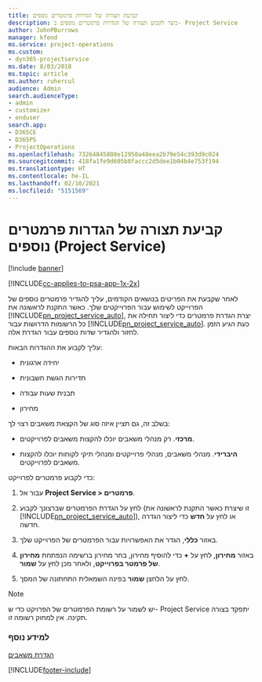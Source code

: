 ```yaml
---
title: קביעת תצורה של הגדרות פרמטרים נוספים
description: כיצד לקבוע תצורה של הגדרות פרמטרים נוספים ב- Project Service
author: JohnPBurrows
manager: kfend
ms.service: project-operations
ms.custom:
- dyn365-projectservice
ms.date: 8/03/2018
ms.topic: article
ms.author: ruhercul
audience: Admin
search.audienceType:
- admin
- customizer
- enduser
search.app:
- D365CE
- D365PS
- ProjectOperations
ms.openlocfilehash: 73264845808e12950a48eea2b79e54c393d9c024
ms.sourcegitcommit: 418fa1fe9d605b8faccc2d5dee1b04b4e753f194
ms.translationtype: HT
ms.contentlocale: he-IL
ms.lasthandoff: 02/10/2021
ms.locfileid: "5151569"
---
```

# <a name="configure-additional-parameter-settings-project-service"></a>קביעת תצורה של הגדרות פרמטרים נוספים (Project Service)

[!include [banner](../includes/psa-now-project-operations.md)]

[!INCLUDE[cc-applies-to-psa-app-1x-2x](../includes/cc-applies-to-psa-app-1x-2x.md)]

לאחר שקבעת את הפריטים בנושאים הקודמים, עליך להגדיר פרמטרים נוספים של הפרוייקט לשימוש עבור הפרוייקטים שלך. כאשר התקנת לראשונה את [!INCLUDE[pn_project_service_auto](../includes/pn-project-service-auto.md)], יצרת הגדרת פרמטרים כדי ליצור תחילה את כל הרשומות הדרושות עבור [!INCLUDE[pn_project_service_auto](../includes/pn-project-service-auto.md)]. כעת הגיע הזמן לחזור ולהגדיר שדות נוספים עבור הגדרת אלה.  
  
 עליך לקבוע את ההגדרות הבאות:  
  
-   יחידה ארגונית  
  
-   תדירות הגשת חשבונית  
  
-   תבנית שעות עבודה  
  
-   מחירון  
 
בשלב זה, גם תציין איזה סוג של הקצאת משאבים רצוי לך:  
  
- **מרכזי**. רק מנהלי משאבים יוכלו להקצות משאבים לפרוייקטים.  
  
- **היברידי**. מנהלי משאבים, מנהלי פרוייקטים ומנהלי תיקי לקוחות יוכלו להקצות משאבים לפרוייקטים.  
  
 
כדי לקבוע פרמטרים לפרוייקט:  
  
1. עבור אל **Project Service > פרמטרים**.  
  
2. לחץ על הגדרת הפרמטרים שברצונך לקבוע (זו שיצרת כאשר התקנת לראשונה את [!INCLUDE[pn_project_service_auto](../includes/pn-project-service-auto.md)]), או לחץ על **חדש** כדי ליצור הגדרה חדשה.  
  
3. באזור **כללי**, הגדר את האפשרויות עבור הפרמטרים של הפרוייקט שלך.  
  
4. באזור **מחירון**, לחץ על **+** כדי להוסיף מחירון, בחר מחירון ברשימה הנפתחת **מחירון של פרמטר בפרוייקט**, ולאחר מכן לחץ על **שמור**.  
  
5. לחץ על הלחצן **שמור** בפינה השמאלית התחתונה של המסך.  

> [!NOTE]
> יש לשמור על רשומת הפרמטרים של הפרויקט כדי ש- Project Service יתפקד בצורה תקינה. אין למחוק רשומה זו.

### <a name="see-also"></a>למידע נוסף  
 [הגדרת משאבים](../psa/set-up-resources.md)


[!INCLUDE[footer-include](../includes/footer-banner.md)]